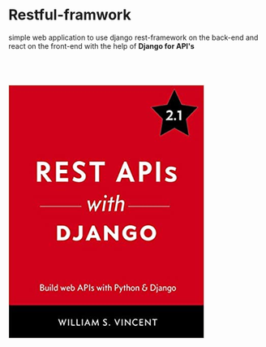 # Restful-framwork                                                                                                                                          
 
simple web application to use django rest-framework on the back-end and react on the front-end
with the help of **Django for API's**    
<br/><br/><br/><br/>
![Django Book](django.jpg)
